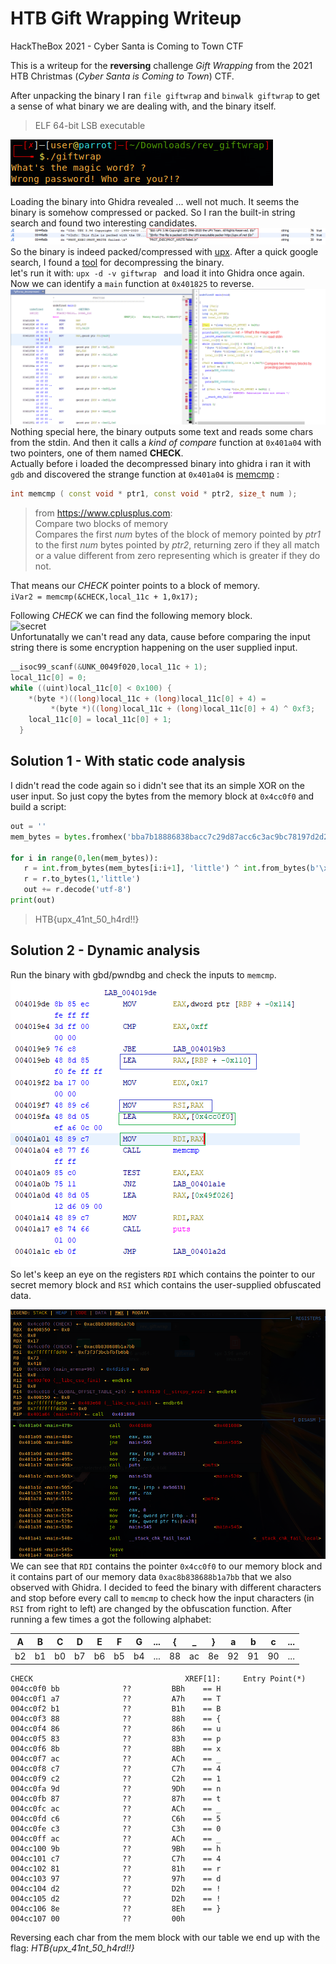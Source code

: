 # HTB Gift Wrapping Writeup
HackTheBox 2021 - Cyber Santa is Coming to Town  CTF

This is a writeup for the **reversing** challenge *Gift Wrapping* from the 2021 HTB Christmas (*Cyber Santa is Coming to Town*) CTF.

After unpacking the binary I ran `file giftwrap` and `binwalk giftwrap` to get a sense of what binary we are dealing with, and the binary itself.
> ELF 64-bit LSB executable <br>

![exec](img/exec.png)

Loading the binary into Ghidra revealed ... well not much. It seems the binary is somehow compressed or packed. So I ran the built-in string search and found two interesting candidates.
![upx_discv](img/upx_discv.png)
So the binary is indeed packed/compressed with [upx](https://upx.github.io/). After a quick google search, I found a [tool](https://github.com/upx/upx) for decompressing the binary.  
let's run it with:
`upx -d -v giftwrap `
and load it into Ghidra once again.
Now we can identify a `main` function at `0x401825` to reverse.
![main_rev](img/rev_main.png)
Nothing special here, the binary outputs some text and reads some chars from the stdin. 
And then it calls a *kind of compare* function at `0x401a04` with two pointers, one of them named **CHECK**.<br>
Actually before i loaded the decompressed binary into ghidra i ran it with `gdb` and discovered the strange function at `0x401a04` is [memcmp](https://www.cplusplus.com/reference/cstring/memcmp/) :
```c++
int memcmp ( const void * ptr1, const void * ptr2, size_t num );
```
>from https://www.cplusplus.com: <br>Compare two blocks of memory<br>
Compares the first _num_ bytes of the block of memory pointed by _ptr1_ to the first _num_ bytes pointed by _ptr2_, returning zero if they all match or a value different from zero representing which is greater if they do not.

That means our *CHECK* pointer points to a block of memory.<br>
```iVar2 = memcmp(&CHECK,local_11c + 1,0x17);```

Following  *CHECK* we can find the following memory block.<br>
![secret](img/secret_mem_block.png)<br>
Unfortunatally we can't read any data, cause before comparing the input string there is some encryption happening on the user supplied input. 
```c
__isoc99_scanf(&UNK_0049f020,local_11c + 1);
local_11c[0] = 0;
while ((uint)local_11c[0] < 0x100) {
    *(byte *)((long)local_11c + (long)local_11c[0] + 4) =
         *(byte *)((long)local_11c + (long)local_11c[0] + 4) ^ 0xf3;
    local_11c[0] = local_11c[0] + 1;
  }
```
## Solution 1 - With static code analysis
I didn't read the code again so i didn't see that its an simple XOR on the user input. So just copy the bytes from the memory block at `0x4cc0f0` and build a script: 
```python
out = ''
mem_bytes = bytes.fromhex('bba7b18886838bacc7c29d87acc6c3ac9bc78197d2d28e')

for i in range(0,len(mem_bytes)):
   r = int.from_bytes(mem_bytes[i:i+1], 'little') ^ int.from_bytes(b'\xf3','little')
   r = r.to_bytes(1,'little')
   out += r.decode('utf-8')
print(out)
```
> HTB{upx_41nt_50_h4rd!!}

## Solution 2 - Dynamic analysis
Run the binary with gbd/pwndbg and check the inputs to `memcmp`.<br>
![enter image description here](img/registers_desc.png)<br>
So let's keep an eye on the registers `RDI` which contains the pointer to our secret memory block and `RSI` which contains the user-supplied obfuscated data. 

 ![registers](img/check_registers.png)
 We can see that `RDI` contains the pointer `0x4cc0f0` to our memory block and it contains part of our memory data `0xac8b838688b1a7bb` that we also observed with Ghidra.
 I decided to feed the binary with different characters and stop before every call to `memcmp` to check how the input characters (in `RSI` from right to left) are changed by the obfuscation function. After running a few times a got the following alphabet:
 
|A|B|C|D|E|F|G|...|{|_|}|a|b|c|...|
|--|--|--|--|--|--|--|--|--|--|--|--|--|--|--|
|b2|b1|b0|b7|b6|b5|b4|...|88|ac|8e|92|91|90|...

                 
    CHECK                                  XREF[1]:     Entry Point(*)  
    004cc0f0 bb              ??         BBh    == H                                      
    004cc0f1 a7              ??         A7h    == T                                          
    004cc0f2 b1              ??         B1h    == B                                          
    004cc0f3 88              ??         88h    == {
    004cc0f4 86              ??         86h    == u
    004cc0f5 83              ??         83h    == p
    004cc0f6 8b              ??         8Bh    == x
    004cc0f7 ac              ??         ACh    == _
    004cc0f8 c7              ??         C7h    == 4
    004cc0f9 c2              ??         C2h    == 1
    004cc0fa 9d              ??         9Dh    == n
    004cc0fb 87              ??         87h    == t
    004cc0fc ac              ??         ACh    == _
    004cc0fd c6              ??         C6h    == 5
    004cc0fe c3              ??         C3h    == 0
    004cc0ff ac              ??         ACh    == _
    004cc100 9b              ??         9Bh    == h
    004cc101 c7              ??         C7h    == 4
    004cc102 81              ??         81h    == r
    004cc103 97              ??         97h    == d
    004cc104 d2              ??         D2h    == !
    004cc105 d2              ??         D2h    == !
    004cc106 8e              ??         8Eh    == }
    004cc107 00              ??         00h

 Reversing each char from the mem block with our table we end up with the flag: 
*HTB{upx_41nt_50_h4rd!!}*

 



